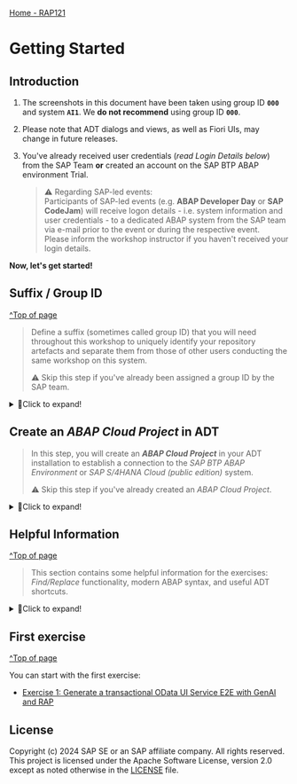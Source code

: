 [Home - RAP121](/README.md#exercises)

<!-- Exercise 0: Getting Started -->
# Getting Started

## Introduction

1. The screenshots in this document have been taken using group ID **`000`** and system **`AI1`**. We **do not recommend** using group ID **`000`**. 

2. Please note that ADT dialogs and views, as well as Fiori UIs, may change in future releases.

3. You've already received user credentials (_read Login Details below_) from the SAP Team  **or** created an account on the SAP BTP ABAP environment Trial.

    > ⚠ Regarding SAP-led events:        
    > Participants of SAP-led events (e.g. **ABAP Developer Day** or **SAP CodeJam**) will receive logon details - i.e. system information and user credentials - to a dedicated ABAP system from the SAP team via e-mail prior to the event or during the respective event.  
    > Please inform the workshop instructor if you haven't received your login details.

**Now, let's get started!**

<!--
Table of Content:
- [Group ID](#group-id)
- [Create an _ABAP Cloud Project_ in ADT](#create-an-abap-cloud-project-in-adt)
- [Helpful Information](#helpful-information)
  - Find/Replace
  - Modern ABAP Syntax
  - Useful ADT Shortcuts
- [First exercise](#first-exercise)
-->

## Suffix / Group ID 
[^Top of page](#)

> Define a suffix (sometimes called group ID) that you will need throughout this workshop to uniquely identify your repository artefacts and separate them from those of other users conducting the same workshop on this system.
> 
> ⚠️ Skip this step if you've already been assigned a group ID by the SAP team.  

<details>
  <summary>🔵Click to expand!</summary>

You will use the suffix to replace all occurences of the placeholder **`###`** in the different exercises of this workshop.
 
Your suffix can contain **a maximum of 3 characters (numbers and/or letters)** - e.g. `123`, `XY1`, or `ABC`. **Do not use** `000` or `XXX` as these are reserved suffixes.
   
</details>  
  

## Create an _ABAP Cloud Project_ in ADT

> In this step, you will create an _**ABAP Cloud Project**_ in your ADT installation to establish a connection to the *SAP BTP ABAP Environment* or *SAP S/4HANA Cloud (public edition)* system.
> 
> ⚠️ Skip this step if you've already created an _ABAP Cloud Project_.

<details>
  <summary>🔵Click to expand!</summary>
   
1. Open the **ABAP** perspective if not yet done.

    ![Open ABAP Perspective](../images/abap_perspective.png)

2. Now create the _**ABAP Cloud Project**_ as shown on the screenshots provided below. 

   > ℹ️ Please use the **Service Key** provided on the event share.

    ![Create ABAP Project Cloud 1/2](../images/steampunk_systemlogon1.png)

    ![Create ABAP Project Cloud 2/2](../images/steampunk_systemlogon2.png)

</details>


## Helpful Information
[^Top of page](#)

> This section contains some helpful information for the exercises: _Find/Replace_ functionality, modern ABAP syntax, and useful ADT shortcuts.

<details>
  <summary>🔵Click to expand!</summary>
 
### Find/Replace

In the course of these exercises you will frequently see the task to "_replace the placeholder **`###`** with chosen or assigned suffix". 

For this it's recommended to make use of the **Find/Replace** feature of the Eclipse Editor. It can be opened either via the menu (**_Edit -> Find/Replace..._**) or via **Ctrl+F**.
  
 ![find and replace](../images/find01.png)
   
Choosing **Replace All** allows you to replace all occurrences of **`###`** with your group ID.

  
### Modern ABAP Syntax

The modern, declarative, and expression-oriented ABAP language syntax will be used in the different exercises. It allows developers to write more simple and concise source code using new language features like inline declarations, constructor expressions.

> **Find more information in the ABAP Keyword Documentation**: [ABAP - Programming Language](https://help.sap.com/doc/abapdocu_cp_index_htm/CLOUD/en-US/index.htm?file=abenabap_reference.htm) 

  
### Useful ADT Shortcuts

Here are some useful ADT keyboard shortcuts for the ABAP development in Eclipse.

![ADT Shortcuts](../images/adt_shortcuts.png)

More useful ADT shortcuts can be found here: [Link](https://blogs.sap.com/2013/11/21/useful-keyboard-shortcuts-for-abap-in-eclipse/).

> **Info**: You can display the full list of available shortcuts in the **Show Key Assist** in ADT by pressing **Ctrl+Shift+L**.
 
</details>


## First exercise
[^Top of page](#)

You can start with the first exercise:
- [Exercise 1: Generate a transactional OData UI Service E2E with GenAI and RAP](../ex01/README.md)
  

## License

Copyright (c) 2024 SAP SE or an SAP affiliate company. All rights reserved. This project is licensed under the Apache Software License, version 2.0 except as noted otherwise in the [LICENSE](LICENSES/Apache-2.0.txt) file.
